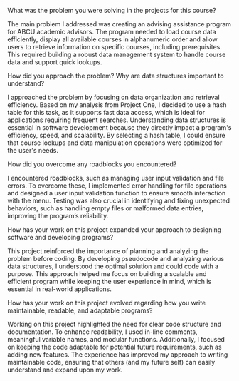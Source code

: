 What was the problem you were solving in the projects for this course?

The main problem I addressed was creating an advising assistance program for ABCU academic advisors. The program needed to load course data efficiently, display all available courses in alphanumeric order and allow users to retrieve information on specific courses, including prerequisites. This required building a robust data management system to handle course data and support quick lookups.


How did you approach the problem? Why are data structures important to understand?

I approached the problem by focusing on data organization and retrieval efficiency. Based on my analysis from Project One, I decided to use a hash table for this task, as it supports fast data access, which is ideal for applications requiring frequent searches. Understanding data structures is essential in software development because they directly impact a program's efficiency, speed, and scalability. By selecting a hash table, I could ensure that course lookups and data manipulation operations were optimized for the user's needs.


How did you overcome any roadblocks you encountered?

I encountered roadblocks, such as managing user input validation and file errors. To overcome these, I implemented error handling for file operations and designed a user input validation function to ensure smooth interaction with the menu. Testing was also crucial in identifying and fixing unexpected behaviors, such as handling empty files or malformed data entries, improving the program’s reliability.


How has your work on this project expanded your approach to designing software and developing programs?

This project reinforced the importance of planning and analyzing the problem before coding. By developing pseudocode and analyzing various data structures, I understood the optimal solution and could code with a purpose. This approach helped me focus on building a scalable and efficient program while keeping the user experience in mind, which is essential in real-world applications.


How has your work on this project evolved regarding how you write maintainable, readable, and adaptable programs?

Working on this project highlighted the need for clear code structure and documentation. To enhance readability, I used in-line comments, meaningful variable names, and modular functions. Additionally, I focused on keeping the code adaptable for potential future requirements, such as adding new features. The experience has improved my approach to writing maintainable code, ensuring that others (and my future self) can easily understand and expand upon my work.
